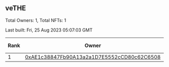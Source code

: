 ## veTHE

Total Owners: 1, Total NFTs: 1

Last built: Fri, 25 Aug 2023 05:07:03 GMT

| Rank | Owner | Voting Power | Influence | NFTs Id |
| --- | --- | --- | --- | --- |
  | 1 | [0xAE1c38847Fb90A13a2a1D7E5552cCD80c62C6508](https://debank.com/profile/0xAE1c38847Fb90A13a2a1D7E5552cCD80c62C6508?chain=bsc) | 2,553,590.549 | 3.71226% | 1 |